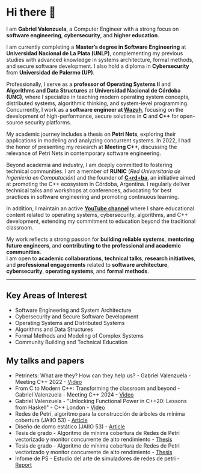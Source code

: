 # Hi there 👋

I am **Gabriel Valenzuela**, a Computer Engineer with a strong focus on **software engineering**, **cybersecurity**, and **higher education**.

I am currently completing a **Master’s degree in Software Engineering** at **Universidad Nacional de La Plata (UNLP)**, complementing my previous studies with advanced knowledge in systems architecture, formal methods, and secure software development. I also hold a diploma in **Cybersecurity** from **Universidad de Palermo (UP)**.

Professionally, I serve as a **professor of Operating Systems II** and **Algorithms and Data Structures** at **Universidad Nacional de Córdoba (UNC)**, where I specialize in teaching modern operating system concepts, distributed systems, algorithmic thinking, and system-level programming. Concurrently, I work as a **software engineer at [Wazuh](https://www.wazuh.com)**, focusing on the development of high-performance, secure solutions in **C** and **C++** for open-source security platforms.

My academic journey includes a thesis on **Petri Nets**, exploring their applications in modeling and analyzing concurrent systems. In 2022, I had the honor of presenting my research at **Meeting C++**, discussing the relevance of Petri Nets in contemporary software engineering.

Beyond academia and industry, I am deeply committed to fostering technical communities. I am a member of **RUNIC** (*Red Universitaria de Ingeniería en Computación*) and the founder of **[C+rd+ba](https://sites.google.com/view/cppcordoba/inicio)**, an initiative aimed at promoting the C++ ecosystem in Córdoba, Argentina. I regularly deliver technical talks and workshops at conferences, advocating for best practices in software engineering and promoting continuous learning.

In addition, I maintain an active **[YouTube channel](https://www.youtube.com/channel/UCBGCxwHv-q1ztZjUZUa-05A)** where I share educational content related to operating systems, cybersecurity, algorithms, and C++ development, extending my commitment to education beyond the traditional classroom.

My work reflects a strong passion for **building reliable systems**, **mentoring future engineers**, and **contributing to the professional and academic communities**.  
I am open to **academic collaborations**, **technical talks**, **research initiatives**, and **professional engagements** related to **software architecture**, **cybersecurity**, **operating systems**, and **formal methods**.

---

## Key Areas of Interest
- Software Engineering and System Architecture
- Cybersecurity and Secure Software Development
- Operating Systems and Distributed Systems
- Algorithms and Data Structures
- Formal Methods and Modeling of Complex Systems
- Community Building and Technical Education

## My talks and papers
- Petrinets: What are they? How can they help us? - Gabriel Valenzuela - Meeting C++ 2022 - [Video](https://youtu.be/Ew4LL_OJ2BE)
- From C to Modern C++: Transforming the classroom and beyond - Gabriel Valenzuela - Meeting C++ 2024 - [Video](https://youtu.be/4_0_lP-sKfU)
- Gabriel Valenzuela - "Unlocking Functional Power in C++20: Lessons from Haskell" - C++ London - [Video](https://youtu.be/q3PQbTcEtQQ)
- Redes de Petri, algoritmo para la construcción de árboles de mínima cobertura (JAIIO 53) - [Article](https://www.researchgate.net/publication/383873554_Redes_de_Petri_algoritmo_para_la_construccion_de_arboles_de_minima_cobertura)
- Diseño de domo estático (JAIIO 53) - [Article](https://www.researchgate.net/publication/383876036_Diseno_de_domo_estatico)
- Tesis de grado - Algoritmo de mínima cobertura de Redes de Petri vectorizado y monitor concurrente de alto rendimiento - [Thesis](https://www.researchgate.net/publication/377386078_Algoritmo_de_minima_cobertura_de_Redes_de_Petri_vectorizado_y_monitor_concurrente_de_alto_rendimiento)
- Tesis de grado - Algoritmo de mínima cobertura de Redes de Petri vectorizado y monitor concurrente de alto rendimiento - [Thesis](https://www.researchgate.net/publication/377386078_Algoritmo_de_minima_cobertura_de_Redes_de_Petri_vectorizado_y_monitor_concurrente_de_alto_rendimiento)
- Infome de PS - Estudio del arte de simuladores de redes de petri - [Report](https://www.researchgate.net/publication/391195654_Informe_final_PS_Practica_supervisada)
